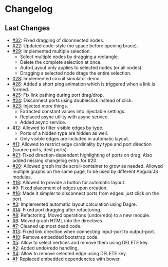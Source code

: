 # Changelog

## Last Changes
- [#32](https://github.com/x1B/nbe/issues/32): Fixed dragging of diconnected nodes.
- [#22](https://github.com/x1B/nbe/issues/22): Updated code-style (no space before opening brace).
- [#29](https://github.com/x1B/nbe/issues/29): Implemented multiple selection.
  * Select multiple nodes by dragging a rectangle.
  * Delete the complete selection at once.
  * Auto-Layout only applies to selected nodes (or all nodes).
  * Dragging a selected node drags the entire selection.
- [#28](https://github.com/x1B/nbe/issues/28): Implemented circuit simulator demo.
- [#26](https://github.com/x1B/nbe/issues/26): Added a short ping animation which is triggered when a link is formed.
- [#25](https://github.com/x1B/nbe/issues/25): Fix link pathing during port drag/drop.
- [#24](https://github.com/x1B/nbe/issues/24): Disconnect ports using doubleclick instead of click.
- [#23](https://github.com/x1B/nbe/issues/23): Injected more things.
  * Extracted constant values into injectable settings.
  * Replaced async utility with async service.
  * Added async service.
- [#12](https://github.com/x1B/nbe/issues/12): Allowed to filter visible edges by type.
  * Ports of a hidden type are hidden as well.
  * Only visible edges are included in automatic layout.
- [#11](https://github.com/x1B/nbe/issues/11): Allowed to restrict edge cardinality by type and port direction (source ports, dest ports).
- [#21](https://github.com/x1B/nbe/issues/21):
  Fixed direction-dependent highlighting of ports on drag.
  Also added missing changelog entry for #20.
- [#20](https://github.com/x1B/nbe/issues/20):
  Allowed graph inside scroll-container to grow as needed.
  Allowed multiple graphs on the same page, to be used by different AngularJS modules.
- [#18](https://github.com/x1B/nbe/issues/18): Allowed to provide a button for automatic layout.
- [#9](https://github.com/x1B/nbe/issues/9): Fixed placement of edges upon creation.
- [#16](https://github.com/x1B/nbe/issues/16): Made it simpler to disconnect ports from edges: just click on the port.
- [#3](https://github.com/x1B/nbe/issues/3): Implemented automatic layout calculation using Dagre.
- [#14](https://github.com/x1B/nbe/issues/14): Fixed port dragging after refactoring.
- [#8](https://github.com/x1B/nbe/issues/8): Refactoring: Moved operations (undo/redo) to a new module.
- [#6](https://github.com/x1B/nbe/issues/6): Moved graph HTML into the directives.
- [#7](https://github.com/x1B/nbe/issues/7): Cleaned up most dead code.
- [#13](https://github.com/x1B/nbe/issues/13): Fixed link direction when connecting input-port to output-port.
- [#10](https://github.com/x1B/nbe/issues/10): Remove embedded bootstrap code.
- [#5](https://github.com/x1B/nbe/issues/5): Allow to select vertices and remove them using DELETE key.
- [#2](https://github.com/x1B/nbe/issues/2): Added undo/redo handling.
- [#4](https://github.com/x1B/nbe/issues/4): Allow to remove selected edge using DELETE key.
- [#1](https://github.com/x1B/nbe/issues/1): Replaced embedded dependencies with bower.
